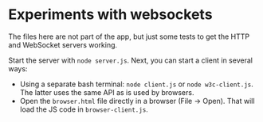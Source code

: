# Experiments with websockets

The files here are not part of the app, but just some tests to get the HTTP and
WebSocket servers working.

Start the server with `node server.js`. Next, you can start a client in
several ways:

* Using a separate bash terminal: `node client.js` or `node w3c-client.js`.
  The latter uses the same API as is used by browsers.
* Open the `browser.html` file directly in a browser (File -> Open). That
  will load the JS code in `browser-client.js`.
